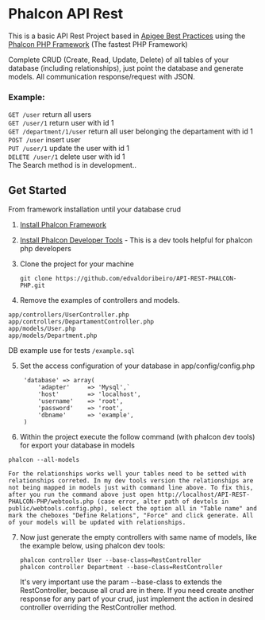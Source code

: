 # Phalcon API Rest
This is a basic API Rest Project based in [Apigee Best Practices](http://apigee.com/about/resources/ebooks/web-api-design) using the [Phalcon PHP Framework](http://phalconphp.com) (The fastest
PHP Framework)

Complete CRUD (Create, Read, Update, Delete) of all tables of your database (including relationships), just point the database and generate models. All communication response/request with JSON.

### Example:

`GET /user` return all users  
`GET /user/1` return user with id 1  
`GET /department/1/user` return all user belonging the departament with id 1  
`POST /user` insert user  
`PUT /user/1` update the user with id 1  
`DELETE /user/1` delete user with id 1  
The Search method is in development.. 


## Get Started
From framework installation until your database crud 

1. [Install Phalcon Framework](http://phalconphp.com/en/download/windows)
2. [Install Phalcon Developer Tools](http://phalconphp.com/en/download/tools) - This is a dev tools helpful for phalcon php developers
3. Clone the project for your machine

    `git clone https://github.com/edvaldoribeiro/API-REST-PHALCON-PHP.git`
    
4. Remove the examples of controllers and models. 

  `app/controllers/UserController.php`  
  `app/controllers/DepartamentController.php`  
  `app/models/User.php`  
  `app/models/Department.php`  
  
  DB example use for tests
  `/example.sql`
  
5. Set the access configuration of your database in app/config/config.php
  
        'database' => array(
            'adapter'     => 'Mysql',` 
            'host'        => 'localhost',
            'username'    => 'root',
            'password'    => 'root',  
            'dbname'      => 'example',
        ) 
   
6. Within the project execute the follow command (with phalcon dev tools) for export your database in models
  
  `phalcon --all-models`  

    For the relationships works well your tables need to be setted with relationships correted. In my dev tools version the relationships are not being mapped in models just with command line above. To fix this, after you run the command above just open http://localhost/API-REST-PHALCON-PHP/webtools.php (case error, alter path of devtols in public/webtools.config.php), select the option all in "Table name" and mark the cheboxes "Define Relations", "Force" and click generate. All of your models will be updated with relationships.
    
7. Now just generate the empty controllers with same name of models, like the example below, using phalcon dev tools:

    `phalcon controller User --base-class=RestController`  
    `phalcon controller Department --base-class=RestController`  

    It's very important use the param --base-class to extends the RestController, because all crud are in there. If you need create another response for any part of your crud, just implement the action in desired controller overriding the RestController method. 
   
  

